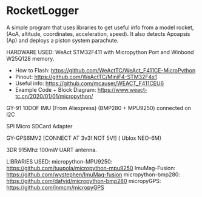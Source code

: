 # RocketLogger
A simple program that uses libraries to get useful info from a model rocket, (AoA, altitude, coordinates, acceleration, speed). It also detects Apoapsis (Ap) and deploys a piston system parachute.

HARDWARE USED:
WeAct STM32F411 with Micropython Port and Winbond W25Q128 memory.
  - How to Flash: https://github.com/WeActTC/WeAct_F411CE-MicroPython
  - Pinout: https://github.com/WeActTC/MiniF4-STM32F4x1
  - Useful info: https://github.com/mcauser/WEACT_F411CEU6
  - Example Code + Block Diagram: https://www.weact-tc.cn/2020/01/01/micropython/ 

GY-91 10DOF IMU (From Aliexpress) (BMP280 + MPU9250) connected on I2C

SPI Micro SDCard Adapter

GY-GPS6MV2 [CONNECT AT 3v3! NOT 5V!] ( Ublox NEO-6M)

3DR 915Mhz 100mW UART antenna.

LIBRARIES USED:
micropython-MPU9250: https://github.com/tuupola/micropython-mpu9250
ImuMag-Fusion: https://github.com/wystephen/ImuMag-fusion
micropython-bmp280: https://github.com/dafvid/micropython-bmp280
micropyGPS: https://github.com/inmcm/micropyGPS
